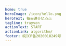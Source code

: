 ```yaml
---
home: true
heroImage: /icon/hello.png
heroText: 每天进步亿点点
tagline: trayvon
actionText: START
actionLink: algorithm/
footer: 皖ICP备2020018249号
---
```

